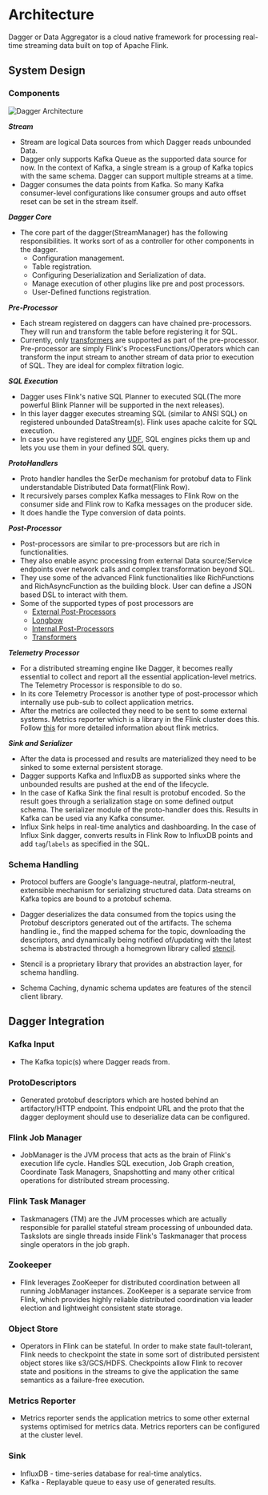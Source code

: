 # Architecture

Dagger or Data Aggregator is a cloud native framework for processing real-time streaming data built on top of Apache Flink.

## System Design

### Components

![Dagger Architecture](/img/architecture.png)

_**Stream**_

- Stream are logical Data sources from which Dagger reads unbounded Data.
- Dagger only supports Kafka Queue as the supported data source for now. In the context of Kafka, a single stream is a group of Kafka topics with the same schema. Dagger can support multiple streams at a time.
- Dagger consumes the data points from Kafka. So many Kafka consumer-level configurations like consumer groups and auto offset reset can be set in the stream itself.

_**Dagger Core**_

- The core part of the dagger(StreamManager) has the following responsibilities. It works sort of as a controller for other components in the dagger.
  - Configuration management.
  - Table registration.
  - Configuring Deserialization and Serialization of data.
  - Manage execution of other plugins like pre and post processors.
  - User-Defined functions registration.

_**Pre-Processor**_

- Each stream registered on daggers can have chained pre-processors. They will run and transform the table before registering it for SQL.
- Currently, only [transformers](../guides/use_transformer.md) are supported as part of the pre-processor. Pre-processor are simply Flink's ProcessFunctions/Operators which can transform the input stream to another stream of data prior to execution of SQL. They are ideal for complex filtration logic.

_**SQL Execution**_

- Dagger uses Flink's native SQL Planner to executed SQL(The more powerful Blink Planner will be supported in the next releases).
- In this layer dagger executes streaming SQL (similar to ANSI SQL) on registered unbounded DataStream(s). Flink uses apache calcite for SQL execution.
- In case you have registered any [UDF](../guides/use_udf.md), SQL engines picks them up and lets you use them in your defined SQL query.

_**ProtoHandlers**_

- Proto handler handles the SerDe mechanism for protobuf data to Flink understandable Distributed Data format(Flink Row).
- It recursively parses complex Kafka messages to Flink Row on the consumer side and Flink row to Kafka messages on the producer side.
- It does handle the Type conversion of data points.

_**Post-Processor**_

- Post-processors are similar to pre-processors but are rich in functionalities.
- They also enable async processing from external Data source/Service endpoints over network calls and complex transformation beyond SQL.
- They use some of the advanced Flink functionalities like RichFunctions and RichAsyncFunction as the building block. User can define a JSON based DSL to interact with them.
- Some of the supported types of post processors are
  - [External Post-Processors](../advance/post_processor.md#external-post-processor)
  - [Longbow](../advance/longbow.md)
  - [Internal Post-Processors](../advance/post_processor.md#internal-post-processor)
  - [Transformers](../guides/use_transformer.md)

_**Telemetry Processor**_

- For a distributed streaming engine like Dagger, it becomes really essential to collect and report all the essential application-level metrics. The Telemetry Processor is responsible to do so.
- In its core Telemetry Processor is another type of post-processor which internally use pub-sub to collect application metrics.
- After the metrics are collected they need to be sent to some external systems. Metrics reporter which is a library in the Flink cluster does this. Follow [this](https://ci.apache.org/projects/flink/flink-docs-release-1.9/monitoring/metrics.html) for more detailed information about flink metrics.

_**Sink and Serializer**_

- After the data is processed and results are materialized they need to be sinked to some external persistent storage.
- Dagger supports Kafka and InfluxDB as supported sinks where the unbounded results are pushed at the end of the lifecycle.
- In the case of Kafka Sink the final result is protobuf encoded. So the result goes through a serialization stage on some defined output schema. The serializer module of the proto-handler does this. Results in Kafka can be used via any Kafka consumer.
- Influx Sink helps in real-time analytics and dashboarding. In the case of Influx Sink dagger, converts results in Flink Row to InfluxDB points and add `tag`/`labels` as specified in the SQL.

### Schema Handling

- Protocol buffers are Google's language-neutral, platform-neutral, extensible mechanism for serializing structured data. Data streams on Kafka topics are bound to a protobuf schema.

- Dagger deserializes the data consumed from the topics using the Protobuf descriptors generated out of the artifacts. The schema handling ie., find the mapped schema for the topic, downloading the descriptors, and dynamically being notified of/updating with the latest schema is abstracted through a homegrown library called [stencil](https://github.com/odpf/stencil).

- Stencil is a proprietary library that provides an abstraction layer, for schema handling.

- Schema Caching, dynamic schema updates are features of the stencil client library.

## Dagger Integration

### Kafka Input

- The Kafka topic\(s\) where Dagger reads from.

### ProtoDescriptors

- Generated protobuf descriptors which are hosted behind an artifactory/HTTP endpoint. This endpoint URL and the proto that the dagger deployment should use to deserialize data can be configured.

### Flink Job Manager

- JobManager is the JVM process that acts as the brain of Flink's execution life cycle. Handles SQL execution, Job Graph creation, Coordinate Task Managers, Snapshotting and many other critical operations for distributed stream processing.

### Flink Task Manager

- Taskmanagers (TM) are the JVM processes which are actually responsible for parallel stateful stream processing of unbounded data. Taskslots are single threads inside Flink's Taskmanager that process single operators in the job graph.

### Zookeeper

- Flink leverages ZooKeeper for distributed coordination between all running JobManager instances. ZooKeeper is a separate service from Flink, which provides highly reliable distributed coordination via leader election and lightweight consistent state storage.

### Object Store

- Operators in Flink can be stateful. In order to make state fault-tolerant, Flink needs to checkpoint the state in some sort of distributed persistent object stores like s3/GCS/HDFS. Checkpoints allow Flink to recover state and positions in the streams to give the application the same semantics as a failure-free execution.

### Metrics Reporter

- Metrics reporter sends the application metrics to some other external systems optimised for metrics data. Metrics reporters can be configured at the cluster level.

### Sink

- InfluxDB - time-series database for real-time analytics.
- Kafka - Replayable queue to easy use of generated results.
